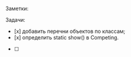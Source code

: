 Заметки:


Задачи:
- [х] добавить перечни объектов по классам;
- [х] определить static show() в Competing.

- [ ] 